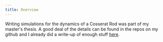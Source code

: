 ```yaml
---
title: Overview
---
```


Writing simulations for the dynamics of a Cosserat Rod was part of my master's thesis. A good deal of the details can be found in the repos on my github and I already did a write-up of enough stuff [here](https://github.com/BenPski/RodDynamics).

